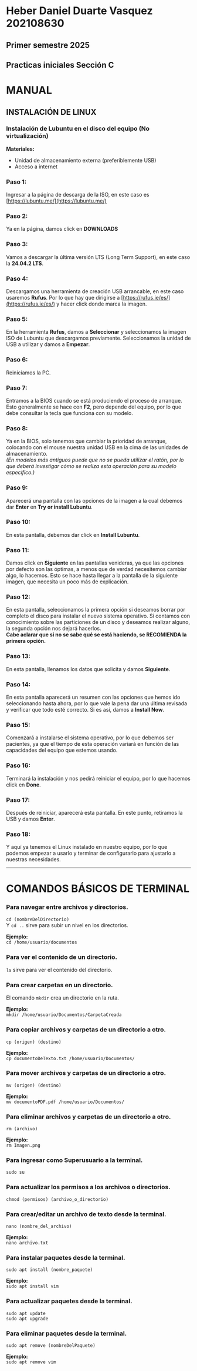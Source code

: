# Heber Daniel Duarte Vasquez 202108630  
## Primer semestre 2025  
## Practicas iniciales Sección C

# MANUAL

## INSTALACIÓN DE LINUX

### Instalación de Lubuntu en el disco del equipo (No virtualización)

**Materiales:**  
- Unidad de almacenamiento externa (preferiblemente USB)  
- Acceso a internet  

### Paso 1:  
Ingresar a la página de descarga de la ISO, en este caso es [https://lubuntu.me/](https://lubuntu.me/)

### Paso 2:  
Ya en la página, damos click en **DOWNLOADS**

### Paso 3:  
Vamos a descargar la última versión LTS (Long Term Support), en este caso la **24.04.2 LTS**.

### Paso 4:  
Descargamos una herramienta de creación USB arrancable, en este caso usaremos **Rufus**. Por lo que hay que dirigirse a [https://rufus.ie/es/](https://rufus.ie/es/) y hacer click donde marca la imagen.

### Paso 5:  
En la herramienta **Rufus**, damos a **Seleccionar** y seleccionamos la imagen ISO de Lubuntu que descargamos previamente. Seleccionamos la unidad de USB a utilizar y damos a **Empezar**.

### Paso 6:  
Reiniciamos la PC.

### Paso 7:  
Entramos a la BIOS cuando se está produciendo el proceso de arranque. Esto generalmente se hace con **F2**, pero depende del equipo, por lo que debe consultar la tecla que funciona con su modelo.

### Paso 8:  
Ya en la BIOS, solo tenemos que cambiar la prioridad de arranque, colocando con el mouse nuestra unidad USB en la cima de las unidades de almacenamiento.  
*(En modelos más antiguos puede que no se pueda utilizar el ratón, por lo que deberá investigar cómo se realiza esta operación para su modelo específico.)*

### Paso 9:  
Aparecerá una pantalla con las opciones de la imagen a la cual debemos dar **Enter** en **Try or install Lubuntu**.

### Paso 10:  
En esta pantalla, debemos dar click en **Install Lubuntu**.

### Paso 11:  
Damos click en **Siguiente** en las pantallas venideras, ya que las opciones por defecto son las óptimas, a menos que de verdad necesitemos cambiar algo, lo hacemos. Esto se hace hasta llegar a la pantalla de la siguiente imagen, que necesita un poco más de explicación.

### Paso 12:  
En esta pantalla, seleccionamos la primera opción si deseamos borrar por completo el disco para instalar el nuevo sistema operativo. Si contamos con conocimiento sobre las particiones de un disco y deseamos realizar alguno, la segunda opción nos dejará hacerlos.  
**Cabe aclarar que si no se sabe qué se está haciendo, se RECOMIENDA la primera opción.**

### Paso 13:  
En esta pantalla, llenamos los datos que solicita y damos **Siguiente**.

### Paso 14:  
En esta pantalla aparecerá un resumen con las opciones que hemos ido seleccionando hasta ahora, por lo que vale la pena dar una última revisada y verificar que todo esté correcto. Si es así, damos a **Install Now**.

### Paso 15:  
Comenzará a instalarse el sistema operativo, por lo que debemos ser pacientes, ya que el tiempo de esta operación variará en función de las capacidades del equipo que estemos usando.

### Paso 16:  
Terminará la instalación y nos pedirá reiniciar el equipo, por lo que hacemos click en **Done**.

### Paso 17:  
Después de reiniciar, aparecerá esta pantalla. En este punto, retiramos la USB y damos **Enter**.

### Paso 18:  
Y aquí ya tenemos el Linux instalado en nuestro equipo, por lo que podemos empezar a usarlo y terminar de configurarlo para ajustarlo a nuestras necesidades.

---

# COMANDOS BÁSICOS DE TERMINAL

### Para navegar entre archivos y directorios.
`cd (nombreDelDirectorio)`  
Y `cd ..` sirve para subir un nivel en los directorios.

**Ejemplo:**  
`cd /home/usuario/documentos`

### Para ver el contenido de un directorio.
`ls` sirve para ver el contenido del directorio.

### Para crear carpetas en un directorio.
El comando `mkdir` crea un directorio en la ruta.

**Ejemplo:**  
`mkdir /home/usuario/Documentos/CarpetaCreada`

### Para copiar archivos y carpetas de un directorio a otro.
`cp (origen) (destino)`

**Ejemplo:**  
`cp documentoDeTexto.txt /home/usuario/Documentos/`

### Para mover archivos y carpetas de un directorio a otro.
`mv (origen) (destino)`

**Ejemplo:**  
`mv documentoPDF.pdf /home/usuario/Documentos/`

### Para eliminar archivos y carpetas de un directorio a otro.
`rm (archivo)`

**Ejemplo:**  
`rm Imagen.png`

### Para ingresar como Superusuario a la terminal.
`sudo su`

### Para actualizar los permisos a los archivos o directorios.
`chmod (permisos) (archivo_o_directorio)`

### Para crear/editar un archivo de texto desde la terminal.
`nano (nombre_del_archivo)`

**Ejemplo:**  
`nano archivo.txt`

### Para instalar paquetes desde la terminal.
`sudo apt install (nombre_paquete)`

**Ejemplo:**  
`sudo apt install vim`

### Para actualizar paquetes desde la terminal.
`sudo apt update`  
`sudo apt upgrade`

### Para eliminar paquetes desde la terminal.
`sudo apt remove (nombreDelPaquete)`

**Ejemplo:**  
`sudo apt remove vim`
